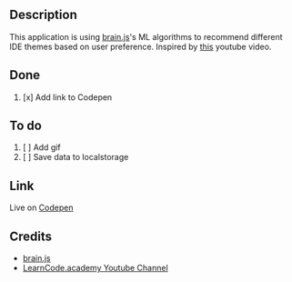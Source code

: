 ## Description
This application is using [brain.js](https://github.com/BrainJS)'s ML algorithms to recommend different IDE themes based on user preference. Inspired by [this](https://www.youtube.com/channel/UCVTlvUkGslCV_h-nSAId8Sw) youtube video.

## Done
1. [x] Add link to Codepen

## To do
1. [ ] Add gif
2. [ ] Save data to localstorage

## Link
Live on [Codepen](https://codepen.io/FlorinPop17/full/MVPGGy)

## Credits
- [brain.js](https://github.com/BrainJS)
- [LearnCode.academy Youtube Channel](https://www.youtube.com/channel/UCVTlvUkGslCV_h-nSAId8Sw)